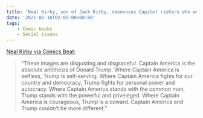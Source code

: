 ```yaml
---
title: 'Neal Kirby, son of Jack Kirby, denounces Capitol rioters who wore Captain America symbols'
date: '2021-01-18T02:05:00+00:00'
tags:
    - Comic books
    - Social issues
---
```


[Neal Kirby via Comics Beat](https://www.comicsbeat.com/jack-kirbys-son-denounces-capitol-attackers-who-wore-captain-america-symbols/):

> "These images are disgusting and disgraceful. Captain America is the absolute antithesis of Donald Trump. Where Captain America is selfless, Trump is self-serving. Where Captain America fights for our country and democracy, Trump fights for personal power and autocracy. Where Captain America stands with the common man, Trump stands with the powerful and priveleged. Where Captain America is courageous, Trump is a coward. Captain America and Trump couldn’t be more different.”